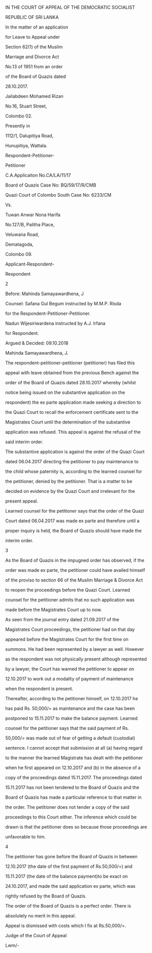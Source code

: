 IN THE COURT OF APPEAL OF THE DEMOCRATIC SOCIALIST

REPUBLIC OF SRI LANKA

In the matter of an application

for Leave to Appeal under

Section 62(1) of the Muslim

Marriage and Divorce Act

No.13 of 1951 from an order

of the Board of Quazis dated

28.10.2017.

Jailabdeen Mohamed Rizan

No.16, Stuart Street,

Colombo 02.

Presently in

1112/1, Dalupitiya Road,

Hunupitiya, Wattala.

Respondent-Petitioner-

Petitioner

C.A.Applicaiton No.CA/LA/11/17

Board of Quazis Case No: BQ/59/17/R/CMB

Quazi Court of Colombo South Case No: 6233/CM

Vs.

Tuwan Anwar Nona Harifa

No.127/B, Palitha Place,

Veluwana Road,

Dematagoda,

Colombo 09.

Applicant-Respondent-

Respondent

2

Before: Mahinda Samayawardhena, J

Counsel: Safana Gul Begum instructed by M.M.P. Risda

for the Respondent-Petitioner-Petitioner.

Nadun Wijesiriwardena instructed by A.J. Irfana

for Respondent.

Argued & Decided: 09.10.2018

Mahinda Samayawardhena, J.

The respondent-petitioner-petitioner (petitioner) has filed this

appeal with leave obtained from the previous Bench against the

order of the Board of Quazis dated 28.10.2017 whereby (whilst

notice being issued on the substantive application on the

respondent) the ex parte application made seeking a direction to

the Quazi Court to recall the enforcement certificate sent to the

Magistrates Court until the determination of the substantive

application was refused. This appeal is against the refusal of the

said interim order.

The substantive application is against the order of the Quazi Court

dated 06.04.2017 directing the petitioner to pay maintenance to

the child whose paternity is, according to the learned counsel for

the petitioner, denied by the petitioner. That is a matter to be

decided on evidence by the Quazi Court and irrelevant for the

present appeal.

Learned counsel for the petitioner says that the order of the Quazi

Court dated 06.04.2017 was made ex parte and therefore until a

proper inquiry is held, the Board of Quazis should have made the

interim order.

3

As the Board of Quazis in the impugned order has observed, if the

order was made ex parte, the petitioner could have availed himself

of the proviso to section 66 of the Muslim Marriage & Divorce Act

to reopen the proceedings before the Quazi Court. Learned

counsel for the petitioner admits that no such application was

made before the Magistrates Court up to now.

As seen from the journal entry dated 21.09.2017 of the

Magistrates Court proceedings, the petitioner had on that day

appeared before the Magistrates Court for the first time on

summons. He had been represented by a lawyer as well. However

as the respondent was not physically present although represented

by a lawyer, the Court has warned the petitioner to appear on

12.10.2017 to work out a modality of payment of maintenance

when the respondent is present.

Thereafter, according to the petitioner himself, on 12.10.2017 he

has paid Rs. 50,000/= as maintenance and the case has been

postponed to 15.11.2017 to make the balance payment. Learned

counsel for the petitioner says that the said payment of Rs.

50,000/= was made out of fear of getting a default (custodial)

sentence. I cannot accept that submission at all (a) having regard

to the manner the learned Magistrate has dealt with the petitioner

when he first appeared on 12.10.2017 and (b) in the absence of a

copy of the proceedings dated 15.11.2017. The proceedings dated

15.11.2017 has not been tendered to the Board of Quazis and the

Board of Quazis has made a particular reference to that matter in

the order. The petitioner does not tender a copy of the said

proceedings to this Court either. The inference which could be

drawn is that the petitioner does so because those proceedings are

unfavorable to him.

4

The petitioner has gone before the Board of Quazis in between

12.10.2017 (the date of the first payment of Rs.50,000/=) and

15.11.2017 (the date of the balance payment)to be exact on

24.10.2017, and made the said application ex parte, which was

rightly refused by the Board of Quazis.

The order of the Board of Quazis is a perfect order. There is

absolutely no merit in this appeal.

Appeal is dismissed with costs which I fix at Rs.50,000/=.

Judge of the Court of Appeal

Lwm/-